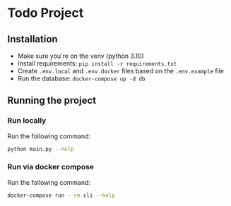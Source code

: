 # Todo Project

## Installation

- Make sure you're on the venv (python 3.10)
- Install requirements: `pip install -r requirements.txt`
- Create `.env.local` and `.env.docker` files based on the `.env.example` file
- Run the database: `docker-compose up -d db`

## Running the project

### Run locally

Run the following command:

```bash
python main.py --help
```

### Run via docker compose

Run the following command:

```bash
docker-compose run --rm cli --help 
```